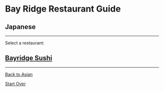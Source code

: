 # Bay Ridge Restaurant Guide
## Japanese
---
Select a restaurant:
## [Bayridge Sushi](http://www.brsushi.com/)
---
[Back to Asian](asian.md)

[Start Over](../home.md)